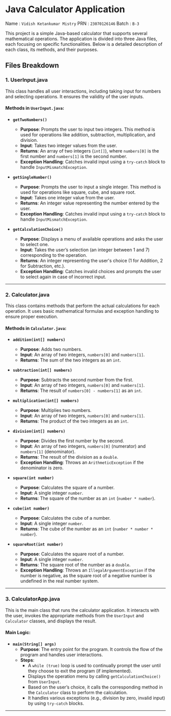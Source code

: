 


# Java Calculator Application

Name : `Vidish Ketankumar Mistry`
PRN : `23070126146`
Batch : `B-3`


This project is a simple Java-based calculator that supports several mathematical operations. The application is divided into three Java files, each focusing on specific functionalities. Below is a detailed description of each class, its methods, and their purposes.

## Files Breakdown

### 1. **UserInput.java**
This class handles all user interactions, including taking input for numbers and selecting operations. It ensures the validity of the user inputs.

#### Methods in `UserInput.java`:

- **`getTwoNumbers()`**
  - **Purpose**: Prompts the user to input two integers. This method is used for operations like addition, subtraction, multiplication, and division.
  - **Input**: Takes two integer values from the user.
  - **Returns**: An array of two integers (`int[]`), where `numbers[0]` is the first number and `numbers[1]` is the second number.
  - **Exception Handling**: Catches invalid input using a `try-catch` block to handle `InputMismatchException`.

- **`getSingleNumber()`**
  - **Purpose**: Prompts the user to input a single integer. This method is used for operations like square, cube, and square root.
  - **Input**: Takes one integer value from the user.
  - **Returns**: An integer value representing the number entered by the user.
  - **Exception Handling**: Catches invalid input using a `try-catch` block to handle `InputMismatchException`.

- **`getCalculationChoice()`**
  - **Purpose**: Displays a menu of available operations and asks the user to select one.
  - **Input**: Takes the user’s selection (an integer between 1 and 7) corresponding to the operation.
  - **Returns**: An integer representing the user's choice (1 for Addition, 2 for Subtraction, etc.).
  - **Exception Handling**: Catches invalid choices and prompts the user to select again in case of incorrect input.

---

### 2. **Calculator.java**
This class contains methods that perform the actual calculations for each operation. It uses basic mathematical formulas and exception handling to ensure proper execution.

#### Methods in `Calculator.java`:

- **`addition(int[] numbers)`**
  - **Purpose**: Adds two numbers.
  - **Input**: An array of two integers, `numbers[0]` and `numbers[1]`.
  - **Returns**: The sum of the two integers as an `int`.

- **`subtraction(int[] numbers)`**
  - **Purpose**: Subtracts the second number from the first.
  - **Input**: An array of two integers, `numbers[0]` and `numbers[1]`.
  - **Returns**: The result of `numbers[0] - numbers[1]` as an `int`.

- **`multiplication(int[] numbers)`**
  - **Purpose**: Multiplies two numbers.
  - **Input**: An array of two integers, `numbers[0]` and `numbers[1]`.
  - **Returns**: The product of the two integers as an `int`.

- **`division(int[] numbers)`**
  - **Purpose**: Divides the first number by the second.
  - **Input**: An array of two integers, `numbers[0]` (numerator) and `numbers[1]` (denominator).
  - **Returns**: The result of the division as a `double`.
  - **Exception Handling**: Throws an `ArithmeticException` if the denominator is zero.

- **`square(int number)`**
  - **Purpose**: Calculates the square of a number.
  - **Input**: A single integer `number`.
  - **Returns**: The square of the number as an `int` (`number * number`).

- **`cube(int number)`**
  - **Purpose**: Calculates the cube of a number.
  - **Input**: A single integer `number`.
  - **Returns**: The cube of the number as an `int` (`number * number * number`).

- **`squareRoot(int number)`**
  - **Purpose**: Calculates the square root of a number.
  - **Input**: A single integer `number`.
  - **Returns**: The square root of the number as a `double`.
  - **Exception Handling**: Throws an `IllegalArgumentException` if the number is negative, as the square root of a negative number is undefined in the real number system.

---

### 3. **CalculatorApp.java**
This is the main class that runs the calculator application. It interacts with the user, invokes the appropriate methods from the `UserInput` and `Calculator` classes, and displays the result.

#### Main Logic:

- **`main(String[] args)`**
  - **Purpose**: The entry point for the program. It controls the flow of the program and handles user interactions.
  - **Steps**:
    - A `while (true)` loop is used to continually prompt the user until they choose to exit the program (if implemented).
    - Displays the operation menu by calling `getCalculationChoice()` from `UserInput`.
    - Based on the user’s choice, it calls the corresponding method in the `Calculator` class to perform the calculation.
    - It handles various exceptions (e.g., division by zero, invalid input) by using `try-catch` blocks.

---
